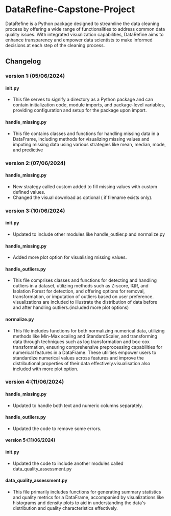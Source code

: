# DataRefine-Capstone-Project
DataRefine is a Python package designed to streamline the data cleaning process by offering a wide range of functionalities to address common data quality issues. With integrated visualization capabilities, DataRefine aims to enhance transparency and empower data scientists to make informed decisions at each step of the cleaning process.

## Changelog

### version 1:(05/06/2024)
#### __init__.py
- This file serves to signify a directory as a Python package and can contain initialization code, module imports, and package-level variables, providing configuration and setup for the package upon import.
#### handle_missing.py
- This file contains classes and functions for handling missing data in a DataFrame, including methods for visualizing missing values and imputing missing data using various strategies like mean, median, mode, and predictive

### version 2:(07/06/2024)
#### handle_missing.py
- New strategy called custom added to fill missing values with custom defined values.
- Changed the visual download as optional ( if filename exists only).

### version 3:(10/06/2024)
#### __init__.py
- Updated to include other modules like handle_outlier.p and normalize.py
#### handle_missing.py
- Added more plot option for visualising missing values.
#### handle_outliers.py
- This file comprises classes and functions for detecting and handling outliers in a dataset, utilizing methods such as Z-score, IQR, and Isolation Forest for detection, and offering options for removal, transformation, or imputation of outliers based on user preference. visualizations are included to illustrate the distribution of data before and after handling outliers.(included more plot options)
#### normalize.py
- This file includes functions for both normalizing numerical data, utilizing methods like Min-Max scaling and StandardScaler, and transforming data through techniques such as log transformation and box-cox transformation, ensuring comprehensive preprocessing capabilities for numerical features in a DataFrame. These utilities empower users to standardize numerical values across features and improve the distributional properties of their data effectively.visualisation also included with more plot option.

### version 4:(11/06/2024)
#### handle_missing.py
- Updated to handle both text and numeric columns separately.
#### handle_outliers.py
- Updated the code to remove some errors.

#### version 5:(11/06/2024)
#### __init__.py
- Updated the code to include another modules called data_quality_assessment.py
#### data_quality_assessment.py
- This file primarily includes functions for generating summary statistics and quality metrics for a DataFrame, accompanied by visualizations like histograms and density plots to aid in understanding the data's distribution and quality characteristics effectively.





